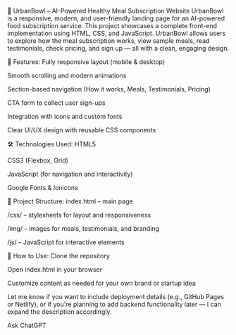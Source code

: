 🥗 UrbanBowl – AI-Powered Healthy Meal Subscription Website
UrbanBowl is a responsive, modern, and user-friendly landing page for an AI-powered food subscription service. This project showcases a complete front-end implementation using HTML, CSS, and JavaScript. UrbanBowl allows users to explore how the meal subscription works, view sample meals, read testimonials, check pricing, and sign up — all with a clean, engaging design.

🚀 Features:
Fully responsive layout (mobile & desktop)

Smooth scrolling and modern animations

Section-based navigation (How it works, Meals, Testimonials, Pricing)

CTA form to collect user sign-ups

Integration with icons and custom fonts

Clear UI/UX design with reusable CSS components

🛠️ Technologies Used:
HTML5

CSS3 (Flexbox, Grid)

JavaScript (for navigation and interactivity)

Google Fonts & Ionicons

📁 Project Structure:
index.html – main page

/css/ – stylesheets for layout and responsiveness

/img/ – images for meals, testimonials, and branding

/js/ – JavaScript for interactive elements

📌 How to Use:
Clone the repository

Open index.html in your browser

Customize content as needed for your own brand or startup idea

Let me know if you want to include deployment details (e.g., GitHub Pages or Netlify), or if you're planning to add backend functionality later — I can expand the description accordingly.









Ask ChatGPT

